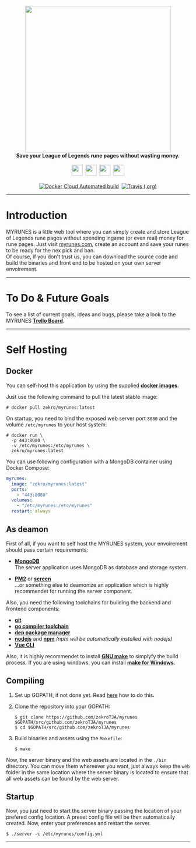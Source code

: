 <div align="center">
    <img src="https://raw.githubusercontent.com/zekroTJA/myrunes/master/assets/logo-dark-1000-237.png" width="400"/>
    <br/>
    <strong>Save your League of Legends rune pages without wasting money.</strong><br><br>
    <img src="https://forthebadge.com/images/badges/made-with-go.svg" height="30" />&nbsp;
    <img src="https://forthebadge.com/images/badges/made-with-vue.svg" height="30" />&nbsp;
    <img src="https://forthebadge.com/images/badges/fuck-it-ship-it.svg" height="30" />&nbsp;
    <a href="https://zekro.de/discord"><img src="https://img.shields.io/discord/307084334198816769.svg?logo=discord&style=for-the-badge" height="30"></a>
    <br/><br/>
    <a href="https://hub.docker.com/r/zekro/myrunes"><img alt="Docker Cloud Automated build" src="https://img.shields.io/docker/cloud/automated/zekro/myrunes.svg?color=cyan&logo=docker&logoColor=cyan&style=for-the-badge"></a>&nbsp;
    <a href="https://travis-ci.org/zekroTJA/myrunes"><img alt="Travis (.org)" src="https://img.shields.io/travis/zekrotja/myrunes.svg?logo=travis&style=for-the-badge"></a>
</div>

---

# Introduction

MYRUNES is a little web tool where you can simply create and store League of Legends rune pages without spending ingame (or even real) money for rune pages. Just visit [myrunes.com](https://myrunes.com), create an account and save your runes to be ready for the nex pick and ban.  
Of course, if you don't trust us, you can download the source code and build the binaries and front end to be hosted on your own server envoirement.

---

# To Do & Future Goals


To see a list of current goals, ideas and bugs, please take a look to the MYRUNES [**Trello Board**](http://todo.myrunes.com).

---

# Self Hosting

## Docker

You can self-host this application by using the supplied [**docker images**](https://cloud.docker.com/u/zekro/repository/docker/zekro/myrunes).

Just use the following command to pull the latest stable image:  
```
# docker pull zekro/myrunes:latest
```

On startup, you need to bind the exposed web server port `8080` and the volume `/etc/myrunes` to your host system:

```
# docker run \
  -p 443:8080 \
  -v /etc/myrunes:/etc/myrunes \
  zekro/myrunes:latest
```

You can use following configuration with a MongoDB container using Docker Compose:

```yml
myrunes:
  image: "zekro/myrunes:latest"
  ports:
    - "443:8080"
  volumes:
    - "/etc/myrunes:/etc/myrunes"
  restart: always
```

## As deamon

First of all, if you want to self host the MYRUNES system, your envoirement should pass certain requirements:

- [**MongoDB**](https://www.mongodb.com/)  
  The server application uses MongoDB as database and storage system.

- **[PM2](https://pm2.io/)** or **[screen](https://linux.die.net/man/1/screen)**  
  ...or something else to deamonize an application which is highly recommendet for running the server component.

Also, you need the following toolchains for building the backend and frontend components:

- **[git](https://git-scm.com/)**
- **[go compiler toolchain](https://golang.org/)**
- **[dep package manager](https://github.com/golang/dep)**
- **[nodejs](https://nodejs.org/en/)** and **[npm](https://www.npmjs.com/)** *(npm will be automatically installed with nodejs)*
- **[Vue CLI](https://cli.vuejs.org/)**

Also, it is highly recommendet to install **[GNU make](https://www.gnu.org/software/make/)** to simplyfy the build process. If you are using windows, you can install **[make for Windows](http://gnuwin32.sourceforge.net/packages/make.htm)**.

## Compiling

1. Set up GOPATH, if not done yet. Read [here](https://golang.org/pkg/go/build/#hdr-Go_Path) how to do this.

2. Clone the repository into your GOPATH:  
   ```
   $ git clone https://github.com/zekroTJA/myrunes $GOPATH/src/github.com/zekroTJA/myrunes
   $ cd $GOPATH/src/github.com/zekroTJA/myrunes
   ```

3. Build binaries and assets using the `Makefile`:  
   ```
   $ make
   ```

Now, the server binary and the web assets are located in the `./bin` directory. You can move them whereever you want, just always keep the `web` folder in the same location where the server binary is located to ensure that all web assets can be found by the web server.

## Startup

Now, you just need to start the server binary passing the location of your prefered config location. A preset config file will be then automatically created. Now, enter your preferences and restart the server.

```
$ ./server -c /etc/myrunes/config.yml
```

--- 

